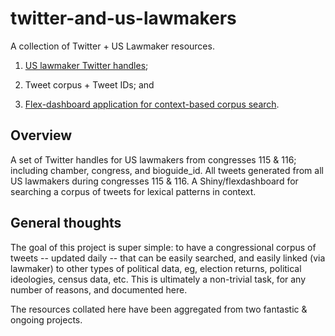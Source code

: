 # twitter-and-us-lawmakers

A collection of Twitter + US Lawmaker resources. 

1. [US lawmaker Twitter handles](https://github.com/jaytimm/twitter-and-us-lawmakers/blob/master/twitter-handles.md);

2. Tweet corpus + Tweet IDs; and

3. [Flex-dashboard application for context-based corpus search](https://github.com/jaytimm/twitter-and-us-lawmakers/blob/master/flex-dash.md).


## Overview

A set of Twitter handles for US lawmakers from congresses 115 & 116; including chamber, congress, and bioguide_id.  All tweets generated from all US lawmakers during congresses 115 & 116.  A Shiny/flexdashboard for searching a corpus of tweets for lexical patterns in context.  


## General thoughts

The goal of this project is super simple: to have a congressional corpus of tweets -- updated daily -- that can be easily searched, and easily linked (via lawmaker) to other types of political data, eg, election returns, political ideologies, census data, etc.  This is ultimately a non-trivial task, for any number of reasons, and documented here.

The resources collated here have been aggregated from two fantastic & ongoing projects.  